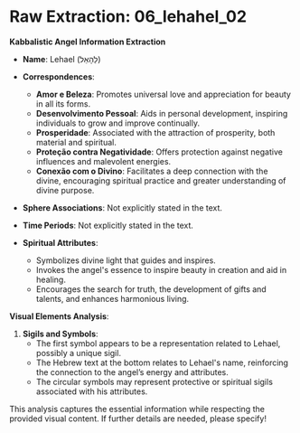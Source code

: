 # Raw Extraction: 06_lehahel_02

**Kabbalistic Angel Information Extraction**

- **Name**: Lehael (לֵהָאֵל)
  
- **Correspondences**:
  - **Amor e Beleza**: Promotes universal love and appreciation for beauty in all its forms.
  - **Desenvolvimento Pessoal**: Aids in personal development, inspiring individuals to grow and improve continually.
  - **Prosperidade**: Associated with the attraction of prosperity, both material and spiritual.
  - **Proteção contra Negatividade**: Offers protection against negative influences and malevolent energies.
  - **Conexão com o Divino**: Facilitates a deep connection with the divine, encouraging spiritual practice and greater understanding of divine purpose.

- **Sphere Associations**: Not explicitly stated in the text.

- **Time Periods**: Not explicitly stated in the text.

- **Spiritual Attributes**:
  - Symbolizes divine light that guides and inspires.
  - Invokes the angel's essence to inspire beauty in creation and aid in healing.
  - Encourages the search for truth, the development of gifts and talents, and enhances harmonious living.

**Visual Elements Analysis**:
1. **Sigils and Symbols**:
   - The first symbol appears to be a representation related to Lehael, possibly a unique sigil.
   - The Hebrew text at the bottom relates to Lehael's name, reinforcing the connection to the angel’s energy and attributes.
   - The circular symbols may represent protective or spiritual sigils associated with his attributes.

This analysis captures the essential information while respecting the provided visual content. If further details are needed, please specify!